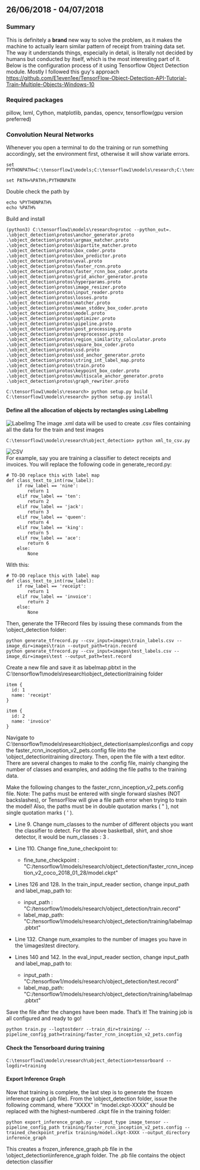 ## 26/06/2018 - 04/07/2018
### Summary
This is definitely a **brand** new way to solve the problem, as it makes the machine to actually learn similar pattern of receipt from training data set. The way it understands things, especially in detail, is literally not decided by humans but conducted by itself, which is the most interesting part of it. Below is the configuration process of it using Tensorflow Object Detection module. Mostly I followed this guy's approach
https://github.com/E1even1ee/TensorFlow-Object-Detection-API-Tutorial-Train-Multiple-Objects-Windows-10
### Required packages
pillow, lxml, Cython, matplotlib, pandas, opencv, tensorflow(gpu version preferred)
### Convolution Neural Networks
Whenever you open a terminal to do the training or run something accordingly, set the environment first, otherwise it will show variate errors.
```
set PYTHONPATH=C:\tensorflow1\models;C:\tensorflow1\models\research;C:\tensorflow1\models\research\slim

set PATH=%PATH%;PYTHONPATH
```
Double check the path by 
```
echo %PYTHONPATH%
echo %PATH%
```
Build and install
```
(python3) C:\tensorflow1\models\research>protoc --python_out=. .\object_detection\protos\anchor_generator.proto .\object_detection\protos\argmax_matcher.proto .\object_detection\protos\bipartite_matcher.proto .\object_detection\protos\box_coder.proto .\object_detection\protos\box_predictor.proto .\object_detection\protos\eval.proto .\object_detection\protos\faster_rcnn.proto .\object_detection\protos\faster_rcnn_box_coder.proto .\object_detection\protos\grid_anchor_generator.proto .\object_detection\protos\hyperparams.proto .\object_detection\protos\image_resizer.proto .\object_detection\protos\input_reader.proto .\object_detection\protos\losses.proto .\object_detection\protos\matcher.proto .\object_detection\protos\mean_stddev_box_coder.proto .\object_detection\protos\model.proto .\object_detection\protos\optimizer.proto .\object_detection\protos\pipeline.proto .\object_detection\protos\post_processing.proto .\object_detection\protos\preprocessor.proto .\object_detection\protos\region_similarity_calculator.proto .\object_detection\protos\square_box_coder.proto .\object_detection\protos\ssd.proto .\object_detection\protos\ssd_anchor_generator.proto .\object_detection\protos\string_int_label_map.proto .\object_detection\protos\train.proto .\object_detection\protos\keypoint_box_coder.proto .\object_detection\protos\multiscale_anchor_generator.proto .\object_detection\protos\graph_rewriter.proto
```
```
C:\tensorflow1\models\research> python setup.py build
C:\tensorflow1\models\research> python setup.py install
```
#### Define all the allocation of objects by rectangles using LabelImg
![LabelImg](https://github.com/E1even1ee/djangotest/blob/master/Documents/Dairy%20Pictures/labelImg.jpg)
The image .xml data will be used to create .csv files containing all the data for the train and test images
```
C:\tensorflow1\models\research\object_detection> python xml_to_csv.py
```
![CSV](https://github.com/E1even1ee/djangotest/blob/master/Documents/Dairy%20Pictures/xml_to_csv.jpg)
<br />
For example, say you are training a classifier to detect receipts and invoices. You will replace the following code in generate_record.py:

```
# TO-DO replace this with label map
def class_text_to_int(row_label):
    if row_label == 'nine':
        return 1
    elif row_label == 'ten':
        return 2
    elif row_label == 'jack':
        return 3
    elif row_label == 'queen':
        return 4
    elif row_label == 'king':
        return 5
    elif row_label == 'ace':
        return 6
    else:
        None
```

With this:

```
# TO-DO replace this with label map
def class_text_to_int(row_label):
    if row_label == 'receipt':
        return 1
    elif row_label == 'invoice':
        return 2
    else:
        None
```

Then, generate the TFRecord files by issuing these commands from the \object_detection folder:

```
python generate_tfrecord.py --csv_input=images\train_labels.csv --image_dir=images\train --output_path=train.record
python generate_tfrecord.py --csv_input=images\test_labels.csv --image_dir=images\test --output_path=test.record
```
Create a new file and save it as labelmap.pbtxt in the C:\tensorflow1\models\research\object_detection\training folder
```
item {
  id: 1
  name: 'receipt'
}

item {
  id: 2
  name: 'invoice'
}
```
Navigate to C:\tensorflow1\models\research\object_detection\samples\configs and copy the faster_rcnn_inception_v2_pets.config file into the \object_detection\training directory. Then, open the file with a text editor. There are several changes to make to the .config file, mainly changing the number of classes and examples, and adding the file paths to the training data.

Make the following changes to the faster_rcnn_inception_v2_pets.config file. Note: The paths must be entered with single forward slashes (NOT backslashes), or TensorFlow will give a file path error when trying to train the model! Also, the paths must be in double quotation marks ( " ), not single quotation marks ( ' ).

-   Line 9. Change num_classes to the number of different objects you want the classifier to detect. For the above basketball, shirt, and shoe detector, it would be num_classes : 3 .
    
-   Line 110. Change fine_tune_checkpoint to:
    
    -   fine_tune_checkpoint : "C:/tensorflow1/models/research/object_detection/faster_rcnn_inception_v2_coco_2018_01_28/model.ckpt"
-   Lines 126 and 128. In the train_input_reader section, change input_path and label_map_path to:
    
    -   input_path : "C:/tensorflow1/models/research/object_detection/train.record"
    -   label_map_path: "C:/tensorflow1/models/research/object_detection/training/labelmap.pbtxt"
-   Line 132. Change num_examples to the number of images you have in the \images\test directory.
    
-   Lines 140 and 142. In the eval_input_reader section, change input_path and label_map_path to:
    
    -   input_path : "C:/tensorflow1/models/research/object_detection/test.record"
    -   label_map_path: "C:/tensorflow1/models/research/object_detection/training/labelmap.pbtxt"

Save the file after the changes have been made. That’s it! The training job is all configured and ready to go!
```
python train.py --logtostderr --train_dir=training/ --pipeline_config_path=training/faster_rcnn_inception_v2_pets.config
```
#### Check the Tensorboard during training
```
C:\tensorflow1\models\research\object_detection>tensorboard --logdir=training
```
#### Export Inference Graph
Now that training is complete, the last step is to generate the frozen inference graph (.pb file). From the \object_detection folder, issue the following command, where “XXXX” in “model.ckpt-XXXX” should be replaced with the highest-numbered .ckpt file in the training folder:

```
python export_inference_graph.py --input_type image_tensor --pipeline_config_path training/faster_rcnn_inception_v2_pets.config --trained_checkpoint_prefix training/model.ckpt-XXXX --output_directory inference_graph
```

This creates a frozen_inference_graph.pb file in the \object_detection\inference_graph folder. The .pb file contains the object detection classifier
